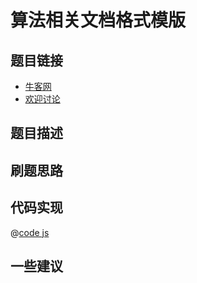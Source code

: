 
# 算法相关文档格式模版

## 题目链接

- [牛客网]()
- [欢迎讨论]()

## 题目描述

## 刷题思路

## 代码实现

@[code js](@code/algorithm/剑指/链表/entryNodeOfLoop.js)

## 一些建议
